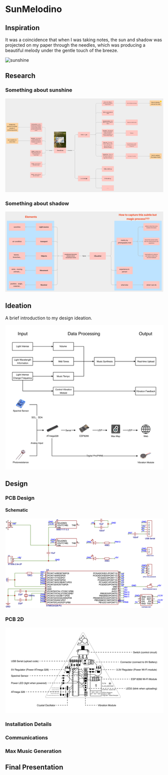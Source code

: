# SunMelodino

## Inspiration

It was a coincidence that when I was taking notes, the sun and shadow was projected on my paper through the needles, which was producing a beautiful melody under the gentle touch of the breeze.

![sunshine](./Inspiration/sunshine.png) 

## Research

### Something about sunshine

![sunshine](./Research/research.png) 

### Something about shadow

![sunshine](./Research/thought.png) 

## Ideation

A brief introduction to my design ideation.

![ideation](./Ideation/ideation.png) 

## Design

### PCB Design

#### Schematic

![Schematic](./PCBDesign/Schematic.png) 

### PCB 2D

![PCB2D](./PCBDesign/PCB2D.png) 

### Installation Details

### Communications

### Max Music Generation

## Final Presentation 


